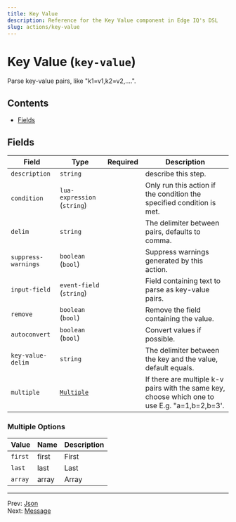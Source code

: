 ```yaml
---
title: Key Value
description: Reference for the Key Value component in Edge IQ's DSL
slug: actions/key-value
---
```


# Key Value (`key-value`)

Parse key-value pairs, like "k1=v1,k2=v2,....".


## Contents

- [Fields](#fields)




## Fields


| Field | Type | Required | Description |
|---|---|:---:|---|
| `description` | `string` |  | describe this step. |
| `condition` | `lua-expression` (`string`) |  | Only run this action if the condition the specified condition is met. |
| `delim` | `string` |  | The delimiter between pairs, defaults to comma. |
| `suppress-warnings` | `boolean` (`bool`) |  | Suppress warnings generated by this action. |
| `input-field` | `event-field` (`string`) |  | Field containing text to parse as key-value pairs. |
| `remove` | `boolean` (`bool`) |  | Remove the field containing the value. |
| `autoconvert` | `boolean` (`bool`) |  | Convert values if possible. |
| `key-value-delim` | `string` |  | The delimiter between the key and the value, default equals. |
| `multiple` | [`Multiple`](#multiple-options) |  | If there are multiple k-v pairs with the same key, choose which one to use E.g. "a=1,b=2,b=3'. |







### Multiple Options

| Value | Name | Description |
|---|---|---|
| `first` | first | First |
| `last` | last | Last |
| `array` | array | Array |




---
Prev: [Json](json.md)  
Next: [Message](message.md)  
